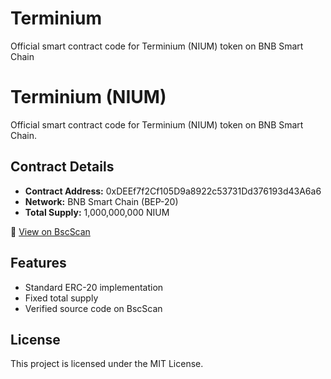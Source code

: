 # Terminium
Official smart contract code for Terminium (NIUM) token on BNB Smart Chain
# Terminium (NIUM)

Official smart contract code for Terminium (NIUM) token on BNB Smart Chain.

## Contract Details
- **Contract Address:** 0xDEEf7f2Cf105D9a8922c53731Dd376193d43A6a6  
- **Network:** BNB Smart Chain (BEP-20)  
- **Total Supply:** 1,000,000,000 NIUM  

🔗 [View on BscScan](https://bscscan.com/address/0xDEEf7f2Cf105D9a8922c53731Dd376193d43A6a6)

## Features
- Standard ERC-20 implementation
- Fixed total supply
- Verified source code on BscScan

## License
This project is licensed under the MIT License.
